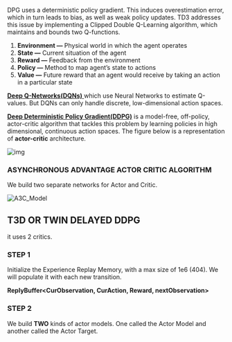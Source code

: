 DPG uses a deterministic policy gradient. This induces overestimation error, which in turn leads to bias, as well as weak policy updates. TD3 addresses this issue by implementing a Clipped Double Q-Learning algorithm, which maintains and bounds two Q-functions.

1. **Environment —** Physical world in which the agent operates
2. **State —** Current situation of the agent
3. **Reward —** Feedback from the environment
4. **Policy —** Method to map agent’s state to actions
5. **Value —** Future reward that an agent would receive by taking an action in a particular state

[**Deep Q-Networks(DQNs)** ](https://deepmind.com/research/dqn/)which use Neural Networks to estimate Q-values. But DQNs can only handle discrete, low-dimensional action spaces.

[**Deep Deterministic Policy Gradient(DDPG)**](https://arxiv.org/abs/1509.02971) is a model-free, off-policy, actor-critic algorithm that tackles this problem by learning policies in high dimensional, continuous action spaces. The figure below is a representation of **actor-critic** architecture.

![img](https://miro.medium.com/max/1842/1*azzV78wFkRq9ePrzGnvf5Q.png)



### ASYNCHRONOUS ADVANTAGE ACTOR CRITIC ALGORITHM  

We build two separate networks for Actor and Critic. 

![A3C_Model](https://github.com/krishnagorrepati/DeepLearningProjects/blob/master/img10.png)

##  **T3D OR TWIN DELAYED DDPG** 

it uses 2 critics.

###  **STEP 1**  

Initialize the Experience Replay Memory, with a  max size of 1e6 (404). We will populate it with each new transition.

**ReplyBuffer<CurObservation,  CurAction,  Reward, nextObservation>**

 

### **STEP 2**



We build **TWO** kinds of actor models. One called the Actor Model and another called the Actor Target.

